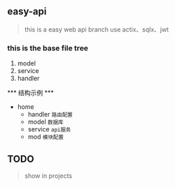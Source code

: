 ## easy-api
> this is a easy web api branch
> use actix、sqlx、jwt
### this is the base file tree
1. model
2. service
3. handler

*** 结构示例 ***
+ home
    + handler `路由配置`
    + model `数据库`
    + service `api服务`
    + mod `模块配置`

## TODO
> show in projects
